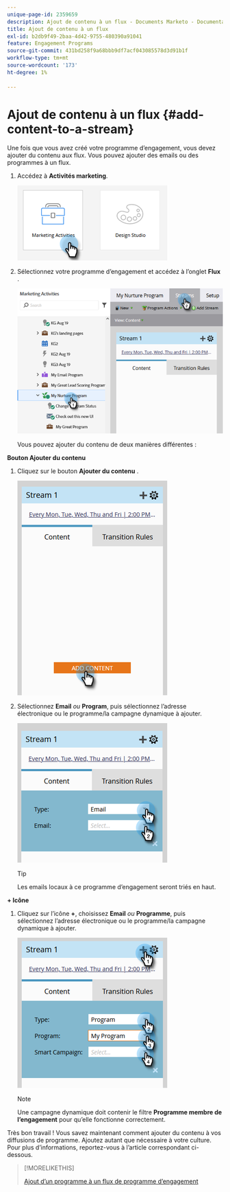 ```yaml
---
unique-page-id: 2359659
description: Ajout de contenu à un flux - Documents Marketo - Documentation du produit
title: Ajout de contenu à un flux
exl-id: b2db9f49-2baa-4d42-9755-480390a91041
feature: Engagement Programs
source-git-commit: 431bd258f9a68bbb9df7acf043085578d3d91b1f
workflow-type: tm+mt
source-wordcount: '173'
ht-degree: 1%

---
```


# Ajout de contenu à un flux {#add-content-to-a-stream}

Une fois que vous avez créé votre programme d’engagement, vous devez ajouter du contenu aux flux. Vous pouvez ajouter des emails ou des programmes à un flux.

1. Accédez à **Activités marketing**.

   ![](assets/add-content-to-a-stream-1.png)

1. Sélectionnez votre programme d’engagement et accédez à l’onglet **Flux** .

   ![](assets/add-content-to-a-stream-2.png)

   Vous pouvez ajouter du contenu de deux manières différentes :

**Bouton Ajouter du contenu**

1. Cliquez sur le bouton **Ajouter du contenu** .

   ![](assets/add-content-to-a-stream-3.png)

1. Sélectionnez **Email** _ou_ **Program**, puis sélectionnez l’adresse électronique ou le programme/la campagne dynamique à ajouter.

   ![](assets/add-content-to-a-stream-4.png)

   >[!TIP]
   >
   >Les emails locaux à ce programme d’engagement seront triés en haut.

**+ Icône**

1. Cliquez sur l’icône **+**, choisissez **Email** _ou_ **Programme**, puis sélectionnez l’adresse électronique ou le programme/la campagne dynamique à ajouter.

   ![](assets/add-content-to-a-stream-5.png)

   >[!NOTE]
   >
   >Une campagne dynamique doit contenir le filtre **Programme membre de l’engagement** pour qu’elle fonctionne correctement.

Très bon travail ! Vous savez maintenant comment ajouter du contenu à vos diffusions de programme. Ajoutez autant que nécessaire à votre culture. Pour plus d’informations, reportez-vous à l’article correspondant ci-dessous.

>[!MORELIKETHIS]
>
>[Ajout d’un programme à un flux de programme d’engagement](/help/marketo/product-docs/email-marketing/drip-nurturing/creating-an-engagement-program/adding-a-program-to-an-engagement-program-stream.md)

